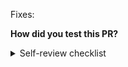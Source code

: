 <!-- Describe your pull request here.-->

Fixes: <!-- Issue link, or clear description.-->

<!-- If the PR changes output, always include screenshots or code blocks to demonstrate your changes. If it seems helpful, add a screen capture of the new functionality as well.

Tooling tips: https://zulip.readthedocs.io/en/latest/tutorials/screenshot-and-gif-software.html
-->

**How did you test this PR?**

<details>
<summary>Self-review checklist</summary>

<!-- Prior to submitting a PR, follow our step-by-step guide to review your own code:
https://zulip.readthedocs.io/en/latest/contributing/code-reviewing.html#how-to-review-code -->

<!-- Once you create the PR, check off all the steps below that you have completed.
If any of these steps are not relevant or you have not completed, leave them unchecked.-->

- [ ] [Self-reviewed](https://zulip.readthedocs.io/en/latest/contributing/code-reviewing.html#how-to-review-code) the changes for clarity and maintainability
      (variable names, code reuse, readability, etc.).

Communicate decisions, questions, and potential concerns.

- [ ] Explains differences from previous plans (e.g., issue description).
- [ ] Highlights technical choices and bugs encountered.
- [ ] Calls out remaining decisions and concerns.
- [ ] Automated tests verify logic where appropriate.

Individual commits are ready for review (see [commit discipline](https://zulip.readthedocs.io/en/latest/contributing/commit-discipline.html)).

- [ ] Each commit is a coherent idea.
- [ ] Commit message(s) explain reasoning and motivation for changes.

Completed manual review and testing of the following:

- [ ] Visual appearance of the changes.
- [ ] Responsiveness and internationalization.
- [ ] Strings and tooltips.
- [ ] End-to-end functionality of buttons, interactions and flows.
- [ ] Corner cases, error conditions, and easily imagined bugs.
</details>
